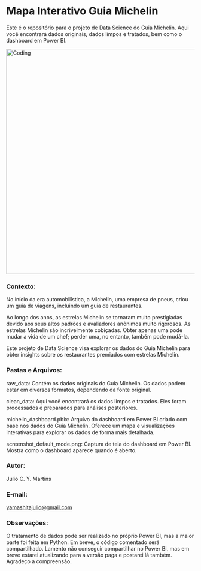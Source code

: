 # Mapa Interativo Guia Michelin 
Este é o repositório para o projeto de Data Science do Guia Michelin. Aqui você encontrará dados originais, dados limpos e tratados, bem como o dashboard em Power BI.

<img align="center" alt="Coding" width="600" src="https://i.ytimg.com/vi/ejuoFBNrvhg/maxresdefault.jpg">

### Contexto:
No início da era automobilística, a Michelin, uma empresa de pneus, criou um guia de viagens, incluindo um guia de restaurantes.

Ao longo dos anos, as estrelas Michelin se tornaram muito prestigiadas devido aos seus altos padrões e avaliadores anônimos muito rigorosos. As estrelas Michelin são incrivelmente cobiçadas. Obter apenas uma pode mudar a vida de um chef; perder uma, no entanto, também pode mudá-la.

Este projeto de Data Science visa explorar os dados do Guia Michelin para obter insights sobre os restaurantes premiados com estrelas Michelin.

### Pastas e Arquivos:
raw_data: Contém os dados originais do Guia Michelin. Os dados podem estar em diversos formatos, dependendo da fonte original.

clean_data: Aqui você encontrará os dados limpos e tratados. Eles foram processados e preparados para análises posteriores.

michelin_dashboard.pbix: Arquivo do dashboard em Power BI criado com base nos dados do Guia Michelin. Oferece um mapa e visualizações interativas para explorar os dados de forma mais detalhada.

screenshot_default_mode.png: Captura de tela do dashboard em Power BI. Mostra como o dashboard aparece quando é aberto.

### Autor:
Julio C. Y. Martins

### E-mail: 
yamashitajulio@gmail.com

### Observações:
O tratamento de dados pode ser realizado no próprio Power BI, mas a maior parte foi feita em Python. Em breve, o código comentado será compartilhado. Lamento não conseguir compartilhar no Power BI, mas em breve estarei atualizando para a versão paga e postarei lá também. Agradeço a compreensão.

